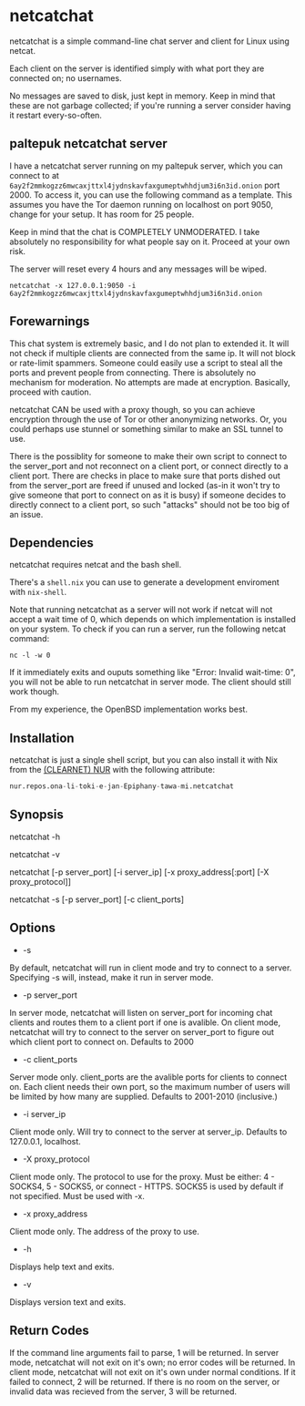 # netcatchat

netcatchat is a simple command-line chat server and client for Linux using netcat.

Each client on the server is identified simply with what port they are connected
on; no usernames.

No messages are saved to disk, just kept in memory. Keep in mind that these are
not garbage collected; if you're running a server consider having it restart
every-so-often.

## paltepuk netcatchat server

I have a netcatchat server running on my paltepuk server, which you can connect
to at `6ay2f2mmkogzz6mwcaxjttxl4jydnskavfaxgumeptwhhdjum3i6n3id.onion` port
2000. To access it, you can use the following command as a template. This
assumes you have the Tor daemon running on localhost on port 9050, change for
your setup. It has room for 25 people.

Keep in mind that the chat is COMPLETELY UNMODERATED. I take
absolutely no responsibility for what people say on it. Proceed at your own
risk.

The server will reset every 4 hours and any messages will be wiped.

```
netcatchat -x 127.0.0.1:9050 -i 6ay2f2mmkogzz6mwcaxjttxl4jydnskavfaxgumeptwhhdjum3i6n3id.onion
```

## Forewarnings

This chat system is extremely basic, and I do not plan to extended it. It will
not check if multiple clients are connected from the same ip. It will not block
or rate-limit spammers. Someone could easily use a script to steal all the ports
and prevent people from connecting. There is absolutely no mechanism for
moderation. No attempts are made at encryption. Basically, proceed with caution.

netcatchat CAN be used with a proxy though, so you can achieve encryption
through the use of Tor or other anonymizing networks. Or, you could perhaps use
stunnel or something similar to make an SSL tunnel to use.

There is the possiblity for someone to make their own script to connect to the
server_port and not reconnect on a client port, or connect directly to a client
port. There are checks in place to make sure that ports dished out from the
server_port are freed if unused and locked (as-in it won't try to give someone
that port to connect on as it is busy) if someone decides to directly connect to
a client port, so such "attacks" should not be too big of an issue.

## Dependencies

netcatchat requires netcat and the bash shell.

There's a `shell.nix` you can use to generate a development enviroment with
`nix-shell`.

Note that running netcatchat as a server will not work if netcat will not accept
a wait time of 0, which depends on which implementation is installed on your
system. To check if you can run a server, run the following netcat command:

```console
nc -l -w 0
```

If it immediately exits and ouputs something like "Error: Invalid wait-time: 0",
you will not be able to run netcatchat in server mode. The client should still
work though.

From my experience, the OpenBSD implementation works best.

## Installation

netcatchat is just a single shell script, but you can also install it with Nix from the [(CLEARNET) NUR](https://github.com/nix-community/NUR) with the following attribute:

```nix
nur.repos.ona-li-toki-e-jan-Epiphany-tawa-mi.netcatchat
```

## Synopsis

netcatchat -h

netcatchat -v

netcatchat [-p server_port] [-i server_ip] [-x proxy_address[:port] [-X proxy_protocol]]

netcatchat -s [-p server_port] [-c client_ports]

## Options

- -s

By default, netcatchat will run in client mode and try to connect to a server.
Specifying -s will, instead, make it run in server mode.

- -p server_port

In server mode, netcatchat will listen on server_port for incoming chat clients
and routes them to a client port if one is avalible. On client mode, netcatchat
will try to connect to the server on server_port to figure out which client port
to connect on. Defaults to 2000

- -c client_ports

Server mode only. client_ports are the avalible ports for clients to connect on.
Each client needs their own port, so the maximum number of users will be limited
by how many are supplied. Defaults to 2001-2010 (inclusive.)

- -i server_ip

Client mode only. Will try to connect to the server at server_ip. Defaults to
127.0.0.1, localhost.

- -X proxy_protocol

Client mode only. The protocol to use for the proxy. Must be either: 4 - SOCKS4,
5 - SOCKS5, or connect - HTTPS. SOCKS5 is used by default if not specified. Must
be used with -x.

- -x proxy_address

Client mode only. The address of the proxy to use.

- -h

Displays help text and exits.

- -v

Displays version text and exits.

## Return Codes

If the command line arguments fail to parse, 1 will be returned. In server mode,
netcatchat will not exit on it's own; no error codes will be returned. In client
mode, netcatchat will not exit on it's own under normal conditions. If it failed
to connect, 2 will be returned. If there is no room on the server, or invalid
data was recieved from the server, 3 will be returned.
